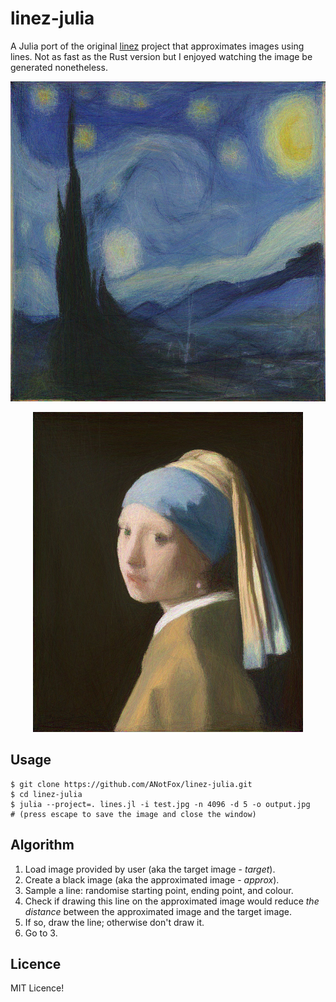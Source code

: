 # linez-julia
A Julia port of the original [linez](https://github.com/Patryk27/linez) project that approximates images using lines. Not as fast as the Rust version but I enjoyed watching the image be generated nonetheless.

<p align="center">
  <img height="512" src="outputs/night3.jpg" />
</p>

<p align="center">
  <img height="512" src="outputs/pearl2.jpg" />
</p>

## Usage

```shell
$ git clone https://github.com/ANotFox/linez-julia.git
$ cd linez-julia
$ julia --project=. lines.jl -i test.jpg -n 4096 -d 5 -o output.jpg
# (press escape to save the image and close the window)
```
## Algorithm

1. Load image provided by user (aka the target image - _target_).
2. Create a black image (aka the approximated image - _approx_).
3. Sample a line: randomise starting point, ending point, and colour.
4. Check if drawing this line on the approximated image would reduce _the distance_ between the approximated image and the target image.
5. If so, draw the line; otherwise don't draw it.
6. Go to 3.

## Licence

MIT Licence!
